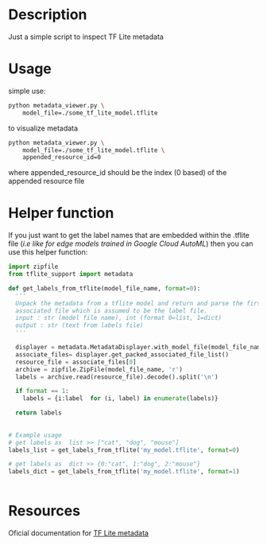 # Description
Just a simple script to inspect TF Lite metadata

# Usage
simple use:
```bash
python metadata_viewer.py \
    model_file=./some_tf_lite_model.tflite
```

to visualize metadata
```bash
python metadata_viewer.py \
    model_file=./some_tf_lite_model.tflite \
    appended_resource_id=0
```

where appended_resource_id should be the index (0 based) of the appended resource file

# Helper function 
If you just want to get the label names that are embedded within the .tflite file (*i.e like for edge models trained in Google Cloud AutoML*) then you can use this helper function:

```python
import zipfile
from tflite_support import metadata

def get_labels_from_tflite(model_file_name, format=0):
  '''
  Unpack the metadata from a tflite model and return and parse the first 
  associated file which is assumed to be the label file.
  input : str (model file name), int (format 0=list, 1=dict)
  output : str (text from labels file)
  '''

  displayer = metadata.MetadataDisplayer.with_model_file(model_file_name)
  associate_files= displayer.get_packed_associated_file_list()
  resource_file = associate_files[0]
  archive = zipfile.ZipFile(model_file_name, 'r')
  labels = archive.read(resource_file).decode().split('\n')

  if format == 1:
    labels = {i:label  for (i, label) in enumerate(labels)}

  return labels
  
  
# Example usage
# get labels as  list >> ["cat", "dog", "mouse"]
labels_list = get_labels_from_tflite('my_model.tflite', format=0)

# get labels as  dict >> {0:"cat", 1:"dog", 2:"mouse"}
labels_dict = get_labels_from_tflite('my_model.tflite', format=1)
 
```


# Resources
Oficial documentation for [TF Lite metadata](https://www.tensorflow.org/lite/convert/metadata)

